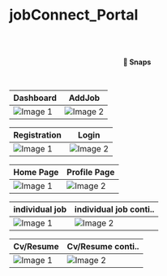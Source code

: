 # jobConnect_Portal
<br><br>
<p align="center">
  <strong>📸 Snaps</strong>
</p>
<br>





| Dashboard | AddJob |
|---------|---------|
| ![Image 1](https://github.com/suvedisamyog/jobConnect_Portal/assets/72150195/9651f1b9-8b3f-4489-bc0b-1898facafb64) | ![Image 2](https://github.com/suvedisamyog/jobConnect_Portal/assets/72150195/6cf55c99-83ae-457b-9b62-4a7a9d9cf371) |

| Registration | Login |
|---------|---------|
| ![Image 1](https://github.com/suvedisamyog/jobConnect_Portal/assets/72150195/b77aa097-4776-457c-8148-3a64c0ab7211) | ![Image 2](https://github.com/suvedisamyog/jobConnect_Portal/assets/72150195/29f470b7-110d-4b36-ad65-2d26056bacff) |

| Home Page | Profile Page |
|---------|---------|
| ![Image 1](https://github.com/suvedisamyog/jobConnect_Portal/assets/72150195/59f6fa9e-2228-4340-b9bf-aa03190cab33) | ![Image 2](https://github.com/suvedisamyog/jobConnect_Portal/assets/72150195/f9e0723c-29fb-4546-9e67-e12dae25eb8a) |

| individual job | individual job conti.. |
|---------|---------|
| ![Image 1](https://github.com/suvedisamyog/jobConnect_Portal/assets/72150195/99d2e568-41d7-4759-98c7-850449c77317) | ![Image 2](https://github.com/suvedisamyog/jobConnect_Portal/assets/72150195/9733c7e7-8bed-43d0-9c39-22054248ce14) |

| Cv/Resume | Cv/Resume conti.. |
|---------|---------|
| ![Image 1](https://github.com/suvedisamyog/jobConnect_Portal/assets/72150195/b233866b-e132-404e-b244-009a2cb9fe2f) | ![Image 2](https://github.com/suvedisamyog/jobConnect_Portal/assets/72150195/fba34df6-d273-46ee-9375-262f54188134) |










